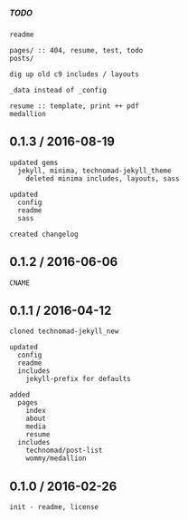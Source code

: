 ##### TODO
```
readme

pages/ :: 404, resume, test, todo
posts/

dig up old c9 includes / layouts

_data instead of _config

resume :: template, print ++ pdf
medallion
```






## 0.1.3 / 2016-08-19

```
updated gems
  jekyll, minima, technomad-jekyll_theme
    deleted minima includes, layouts, sass

updated
  config
  readme
  sass

created changelog
```

## 0.1.2 / 2016-06-06

```
CNAME
```

## 0.1.1 / 2016-04-12

```
cloned technomad-jekyll_new

updated 
  config
  readme
  includes
    jekyll-prefix for defaults
    
added
  pages
    index
    about
    media
    resume
  includes
    technomad/post-list
    wommy/medallion
```

## 0.1.0 / 2016-02-26

```
init - readme, license
```